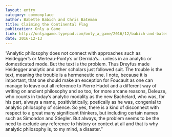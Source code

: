```yaml
---
layout: entry
category: commonplace
author: Babette Babich and Chris Bateman
title: Claiming the Continental Flag
publication: Only a Game
link: http://onlyagame.typepad.com/only_a_game/2016/12/babich-and-bateman-3.html
date: 2016-12-13
---
```


“Analytic philosophy does not connect with approaches such as Heidegger’s or Merleau-Ponty’s or Derrida’s... unless in an analytic or domesticated mode. But the text is the problem. Thus Dreyfus made Heidegger analytic and other scholars just followed suit. The trouble is the text, meaning the trouble is a hermeneutic one. I note, because it is important, that one should make an exception for Foucault as one can manage to leave out all reference to Pierre Hadot and a different way of writing on ancient philosophy and so too, for more arcane reasons, Deleuze, who counts in today’s analytic modality as the new Bachelard, who was, for his part, always a name, positivistically, poetically as he was, congenial to analytic philosophy of science. So yes, there is a kind of disconnect with respect to a great many significant thinkers, but including certain names such as Simondon and Stiegler. But always, the problem seems to be the need to exclude any reference to history or context at all and that is why analytic philosophy is, to my mind, a disaster.”

